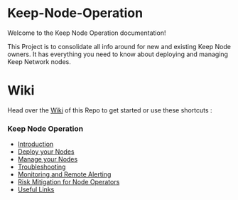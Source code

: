 # Keep-Node-Operation
Welcome to the Keep Node Operation documentation! 

This Project is to consolidate all info around for new and existing Keep Node owners. 
It has everything you need to know about deploying and managing Keep Network nodes.

# Wiki
Head over the [Wiki](https://github.com/Estebank97/Keep-Node-Operation/wiki) of this Repo to get started or use these shortcuts :

### Keep Node Operation
- [Introduction](https://github.com/Estebank97/Keep-Node-Operation/wiki)
- [Deploy your Nodes](https://github.com/Estebank97/Keep-Node-Operation/wiki/Deploy-your-Nodes)
- [Manage your Nodes](https://github.com/Estebank97/Keep-Node-Operation/wiki/Manage-your-Nodes)
- [Troubleshooting](https://github.com/Estebank97/Keep-Node-Operation/wiki/Troubleshooting)
- [Monitoring and Remote Alerting](https://github.com/Estebank97/Keep-Node-Operation/wiki/Monitoring-and-Remote-Alerting)
- [Risk Mitigation for Node Operators](https://github.com/Estebank97/Keep-Node-Operation/wiki/Risk-Mitigation-for-Node-Operators)
- [Useful Links](https://github.com/Estebank97/Keep-Node-Operation/wiki/Useful-Links)
